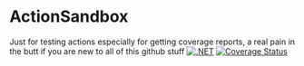 # ActionSandbox
Just for testing actions especially for getting coverage reports, a real pain in the butt if you are new to all of this github stuff
[![.NET](https://github.com/code-dispenser/ActionSandbox/actions/workflows/dotnet.yml/badge.svg)](https://github.com/code-dispenser/ActionSandbox/actions/workflows/dotnet.yml)
[![Coverage Status](https://coveralls.io/repos/github/code-dispenser/ActionSandbox/badge.svg?branch=main)](https://coveralls.io/github/code-dispenser/ActionSandbox?branch=main)
